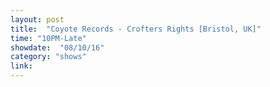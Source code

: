 ```yaml
---
layout: post
title:  "Coyote Records - Crofters Rights [Bristol, UK]"
time: "10PM-Late"
showdate:  "08/10/16"
category: "shows"
link: 
---
```

